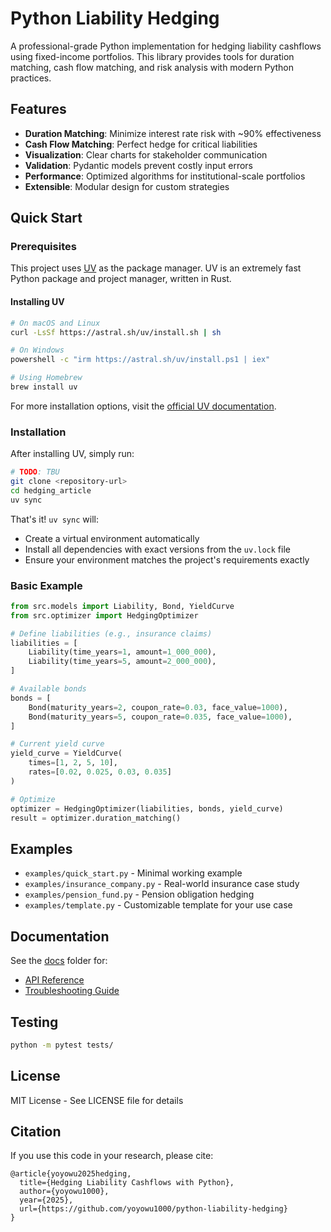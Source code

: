 # Python Liability Hedging

A professional-grade Python implementation for hedging liability cashflows using fixed-income portfolios. This library provides tools for duration matching, cash flow matching, and risk analysis with modern Python practices.

## Features

- **Duration Matching**: Minimize interest rate risk with ~90% effectiveness
- **Cash Flow Matching**: Perfect hedge for critical liabilities
- **Visualization**: Clear charts for stakeholder communication
- **Validation**: Pydantic models prevent costly input errors
- **Performance**: Optimized algorithms for institutional-scale portfolios
- **Extensible**: Modular design for custom strategies

## Quick Start

### Prerequisites

This project uses [UV](https://docs.astral.sh/uv/) as the package manager. UV is an extremely fast Python package and project manager, written in Rust.

#### Installing UV

```bash
# On macOS and Linux
curl -LsSf https://astral.sh/uv/install.sh | sh

# On Windows
powershell -c "irm https://astral.sh/uv/install.ps1 | iex"

# Using Homebrew
brew install uv
```

For more installation options, visit the [official UV documentation](https://docs.astral.sh/uv/).

### Installation

After installing UV, simply run:

```bash
# TODO: TBU
git clone <repository-url> 
cd hedging_article
uv sync
```

That's it! `uv sync` will:

- Create a virtual environment automatically
- Install all dependencies with exact versions from the `uv.lock` file
- Ensure your environment matches the project's requirements exactly

### Basic Example

```python
from src.models import Liability, Bond, YieldCurve
from src.optimizer import HedgingOptimizer

# Define liabilities (e.g., insurance claims)
liabilities = [
    Liability(time_years=1, amount=1_000_000),
    Liability(time_years=5, amount=2_000_000),
]

# Available bonds
bonds = [
    Bond(maturity_years=2, coupon_rate=0.03, face_value=1000),
    Bond(maturity_years=5, coupon_rate=0.035, face_value=1000),
]

# Current yield curve
yield_curve = YieldCurve(
    times=[1, 2, 5, 10],
    rates=[0.02, 0.025, 0.03, 0.035]
)

# Optimize
optimizer = HedgingOptimizer(liabilities, bonds, yield_curve)
result = optimizer.duration_matching()
```

## Examples

- `examples/quick_start.py` - Minimal working example
- `examples/insurance_company.py` - Real-world insurance case study
- `examples/pension_fund.py` - Pension obligation hedging
- `examples/template.py` - Customizable template for your use case

## Documentation

See the [docs](docs/) folder for:

- [API Reference](docs/api_reference.md)
- [Troubleshooting Guide](docs/troubleshooting.md)

## Testing

```bash
python -m pytest tests/
```

## License

MIT License - See LICENSE file for details

## Citation

If you use this code in your research, please cite:

```
@article{yoyowu2025hedging,
  title={Hedging Liability Cashflows with Python},
  author={yoyowu1000},
  year={2025},
  url={https://github.com/yoyowu1000/python-liability-hedging}
}
```
